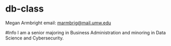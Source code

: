 # db-class
Megan Armbright
email: marmbrig@mail.umw.edu

#Info
I am a senior majoring in Business Administration and minoring in Data Science and Cybersecurity. 
